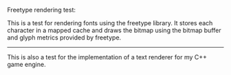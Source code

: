 Freetype rendering test:

This is a test for rendering fonts using the freetype library.
It stores each character in a mapped cache and draws the bitmap
using the bitmap buffer and glyph metrics provided by freetype.

---------------------------------------------------------------------

This is also a test for the implementation of a text renderer for my
C++ game engine.
